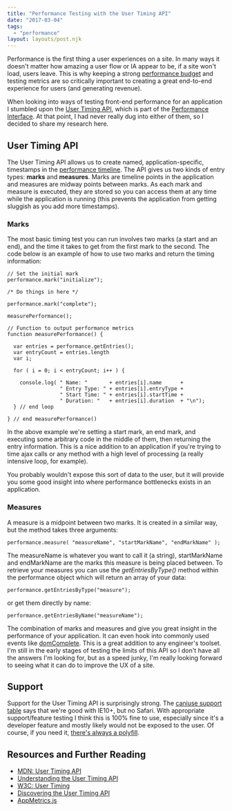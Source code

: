 ```yaml
---
title: "Performance Testing with the User Timing API"
date: "2017-03-04"
tags:
  - "performance"
layout: layouts/post.njk
---
```


Performance is the first thing a user experiences on a site. In many ways it doesn't matter how amazing a user flow or IA appear to be, if a site won't load, users leave. This is why keeping a strong [performance budget](/blog/performance-budget/) and testing metrics are so critically important to creating a great end-to-end experience for users (and generating revenue).

When looking into ways of testing front-end performance for an application I stumbled upon the [User Timing API](https://developer.mozilla.org/en-US/docs/Web/API/User_Timing_API/Using_the_User_Timing_API), which is part of the [Performance Interface](https://developer.mozilla.org/en-US/docs/Web/API/Performance). At that point, I had never really dug into either of them, so I decided to share my research here.

## User Timing API

The User Timing API allows us to create named, application-specific, timestamps in the [performance timeline](https://www.w3.org/TR/performance-timeline/). The API gives us two kinds of entry types: **marks** and **measures**. Marks are timeline points in the application and measures are midway points between marks. As each mark and measure is executed, they are stored so you can access them at any time while the application is running (this prevents the application from getting sluggish as you add more timestamps).

### Marks

The most basic timing test you can run involves two marks (a start and an end), and the time it takes to get from the first mark to the second. The code below is an example of how to use two marks and return the timing information:

```
// Set the initial mark
performance.mark("initialize");

/* Do things in here */

performance.mark("complete");

measurePerformance();

// Function to output performance metrics
function measurePerformance() {

  var entries = performance.getEntries();
  var entryCount = entries.length
  var i;

  for ( i = 0; i < entryCount; i++ ) {

    console.log( " Name: "       + entries[i].name      +
                 " Entry Type: " + entries[i].entryType +
                 " Start Time: " + entries[i].startTime +
                 " Duration: "   + entries[i].duration  + "\n");
  } // end loop

} // end measurePerformance()
```

In the above example we're setting a start mark, an end mark, and executing some arbitrary code in the middle of them, then returning the entry information. This is a nice addition to an application if you're trying to time ajax calls or any method with a high level of processing (a really intensive loop, for example).

You probably wouldn't expose this sort of data to the user, but it will provide you some good insight into where performance bottlenecks exists in an application.

### Measures

A measure is a midpoint between two marks. It is created in a similar way, but the method takes three arguments:

```
performance.measure( "measureName", "startMarkName", "endMarkName" );
```

The measureName is whatever you want to call it (a string), startMarkName and endMarkName are the marks this measure is being placed between. To retrieve your measures you can use the _getEntriesByType()_ method within the performance object which will return an array of your data:

```
performance.getEntriesByType("measure");
```

or get them directly by name:

```
performance.getEntriesByName("measureName");
```

The combination of marks and measures and give you great insight in the performance of your application. It can even hook into commonly used events like [domComplete](https://developer.mozilla.org/en-US/docs/Web/API/PerformanceTiming/domComplete). This is a great addition to any engineer's toolset. I'm still in the early stages of testing the limits of this API so I don't have all the answers I'm looking for, but as a speed junky, I'm really looking forward to seeing what it can do to improve the UX of a site.

## Support

Support for the User Timing API is surprisingly strong. The [caniuse support table](http://caniuse.com/#feat=user-timing) says that we're good with IE10+, but no Safari. With appropriate support/feature testing I think this is 100% fine to use, especially since it's a developer feature and mostly likely would not be exposed to the user. Of course, if you need it, [there's always a polyfill](https://gist.github.com/pmeenan/5902672).

## Resources and Further Reading

- [MDN: User Timing API](https://developer.mozilla.org/en-US/docs/Web/API/User_Timing_API)
- [Understanding the User Timing API](https://www.html5rocks.com/en/tutorials/webperformance/usertiming/)
- [W3C: User Timing](https://www.w3.org/TR/user-timing/)
- [Discovering the User Timing API](https://www.sitepoint.com/discovering-user-timing-api/)
- [AppMetrics.js](https://github.com/ebidel/appmetrics.js)

